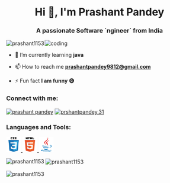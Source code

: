 <h1 align="center">Hi 👋, I'm Prashant Pandey</h1>
<h3 align="center">A passionate Software `ngineer` from India</h3>
<img align="right" alt ="coding" width ="400" src = "https://mir-s3-cdn-cf.behance.net/project_modules/hd/06f21a161921919.63cd7887d0a70.gif">

<p align="left"> <img src="https://komarev.com/ghpvc/?username=prashant1153&label=Profile%20views&color=0e75b6&style=flat" alt="prashant1153" /> </p>

- 🌱 I’m currently learning **java**

- 📫 How to reach me **prashantpandey9812@gmail.com**

- ⚡ Fun fact **I am funny 😅**

<h3 align="left">Connect with me:</h3>
<p align="left">
<a href="https://linkedin.com/in/prashant pandey" target="blank"><img align="center" src="https://raw.githubusercontent.com/rahuldkjain/github-profile-readme-generator/master/src/images/icons/Social/linked-in-alt.svg" alt="prashant pandey" height="30" width="40" /></a>
<a href="https://instagram.com/prshantpandey.31" target="blank"><img align="center" src="https://raw.githubusercontent.com/rahuldkjain/github-profile-readme-generator/master/src/images/icons/Social/instagram.svg" alt="prshantpandey.31" height="30" width="40" /></a>
</p>

<h3 align="left">Languages and Tools:</h3>
<p align="left"> <a href="https://www.w3schools.com/css/" target="_blank" rel="noreferrer"> <img src="https://raw.githubusercontent.com/devicons/devicon/master/icons/css3/css3-original-wordmark.svg" alt="css3" width="40" height="40"/> </a> <a href="https://www.w3.org/html/" target="_blank" rel="noreferrer"> <img src="https://raw.githubusercontent.com/devicons/devicon/master/icons/html5/html5-original-wordmark.svg" alt="html5" width="40" height="40"/> </a> <a href="https://www.java.com" target="_blank" rel="noreferrer"> <img src="https://raw.githubusercontent.com/devicons/devicon/master/icons/java/java-original.svg" alt="java" width="40" height="40"/> </a> </p>

<p><img align="left" src="https://github-readme-stats.vercel.app/api/top-langs?username=prashant1153&show_icons=true&locale=en&layout=compact" alt="prashant1153" /></p>

<p>&nbsp;<img align="center" src="https://github-readme-stats.vercel.app/api?username=prashant1153&show_icons=true&locale=en" alt="prashant1153" /></p>

<p><img align="center" src="https://github-readme-streak-stats.herokuapp.com/?user=prashant1153&" alt="prashant1153" /></p>

